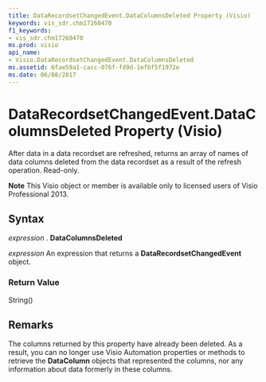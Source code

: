 ```yaml
---
title: DataRecordsetChangedEvent.DataColumnsDeleted Property (Visio)
keywords: vis_sdr.chm17260470
f1_keywords:
- vis_sdr.chm17260470
ms.prod: visio
api_name:
- Visio.DataRecordsetChangedEvent.DataColumnsDeleted
ms.assetid: 6fae59a1-cacc-076f-fd9d-1efbf5f1972e
ms.date: 06/08/2017
---
```



# DataRecordsetChangedEvent.DataColumnsDeleted Property (Visio)

After data in a data recordset are refreshed, returns an array of names of data columns deleted from the data recordset as a result of the refresh operation. Read-only.


 **Note**  This Visio object or member is available only to licensed users of Visio Professional 2013.


## Syntax

 _expression_ . **DataColumnsDeleted**

 _expression_ An expression that returns a **DataRecordsetChangedEvent** object.


### Return Value

String()


## Remarks

The columns returned by this property have already been deleted. As a result, you can no longer use Visio Automation properties or methods to retrieve the **DataColumn** objects that represented the columns, nor any information about data formerly in these columns.


